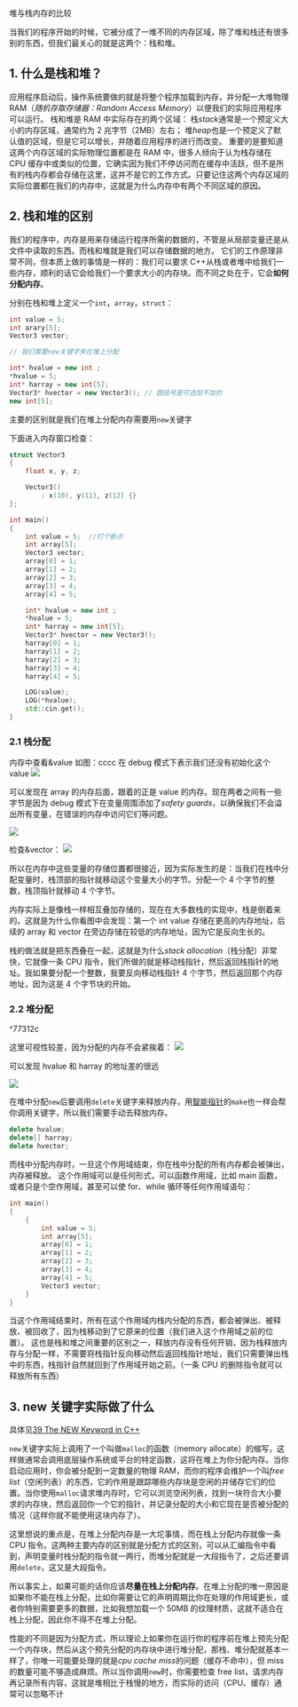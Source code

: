 堆与栈内存的比较

当我们的程序开始的时候，它被分成了一堆不同的内存区域，除了堆和栈还有很多别的东西，但我们最关心的就是这两个：栈和堆。

## 1. 什么是栈和堆？

应用程序启动后，操作系统要做的就是将整个程序加载到内存，并分配一大堆物理 RAM（_随机存取存储器：Random Access Memory_）以便我们的实际应用程序可以运行。
栈和堆是 RAM 中实际存在的两个区域：
栈*stack*通常是一个预定义大小的内存区域，通常约为 2 兆字节（2MB）左右；
堆*heap*也是一个预定义了默认值的区域，但是它可以增长，并随着应用程序的进行而改变。
重要的是要知道这两个内存区域的实际物理位置都是在 RAM 中，很多人倾向于认为栈存储在 CPU 缓存中或类似的位置，它确实因为我们不停访问而在缓存中活跃，但不是所有的栈内存都会存储在这里，这并不是它的工作方式。只要记住这两个内存区域的实际位置都在我们的内存中，这就是为什么内存中有两个不同区域的原因。

## 2. 栈和堆的区别

我们的程序中，内存是用来存储运行程序所需的数据的，不管是从局部变量还是从文件中读取的东西。而栈和堆就是我们可以存储数据的地方。
它们的工作原理非常不同，但本质上做的事情是一样的：我们可以要求 C++从栈或者堆中给我们一些内存，顺利的话它会给我们一个要求大小的内存块。而不同之处在于，它会**如何分配内存**。

分别在栈和堆上定义一个`int`，`array`，`struct`：

```cpp
int value = 5;
int arary[5];
Vector3 vector;

// 我们需要new关键字来在堆上分配

int* hvalue = new int ;
*hvalue = 5;
int* harray = new int[5];
Vector3* hvector = new Vector3(); // 圆括号是可选加不加的
new int[5];

```

主要的区别就是我们在堆上分配内存需要用`new`关键字

下面进入内存窗口检查：

```cpp
struct Vector3
{
	float x, y, z;

	Vector3()
		: x(10), y(11), z(12) {}
};

int main()
{
	int value = 5;  //打个断点
	int array[5];
	Vector3 vector;
	array[0] = 1;
	array[1] = 2;
	array[2] = 3;
	array[3] = 4;
	array[4] = 5;

	int* hvalue = new int ;
	*hvalue = 5;
	int* harray = new int[5];
	Vector3* hvector = new Vector3();
	harray[0] = 1;
	harray[1] = 2;
	harray[2] = 3;
	harray[3] = 4;
	harray[4] = 5;

	LOG(value);
	LOG(*hvalue);
	std::cin.get();
}
```

### 2.1 栈分配

内存中查看&value 如图：cccc 在 debug 模式下表示我们还没有初始化这个 value
![](./storage%20bag/Pasted%20image%2020230715194440.png)

可以发现在 array 的内存后面，跟着的正是 value 的内存。现在两者之间有一些字节是因为 debug 模式下在变量周围添加了*safety guards*，以确保我们不会溢出所有变量，在错误的内存中访问它们等问题。

![](./storage%20bag/屏幕截图%202023-07-15%20194754.jpg)

检查&vector：
![](./storage%20bag/屏幕截图%202023-07-15%20195243.jpg)

所以在内存中这些变量的存储位置都很接近，因为实际发生的是：当我们在栈中分配变量时，栈顶部的指针就移动这个变量大小的字节。分配一个 4 个字节的整数，栈顶指针就移动 4 个字节。

内存实际上是像栈一样相互叠加存储的，现在在大多数栈的实现中，栈是倒着来的。这就是为什么你看图中会发现：第一个 int value 存储在更高的内存地址，后续的 array 和 vector 在旁边存储在较低的内存地址，因为它是反向生长的。

栈的做法就是把东西叠在一起，这就是为什么*stack allocation*（栈分配）非常快，它就像一条 CPU 指令，我们所做的就是移动栈指针，然后返回栈指针的地址。我如果要分配一个整数，我要反向移动栈指针 4 个字节，然后返回那个内存地址，因为这是 4 个字节块的开始。

### 2.2 堆分配

^77312c

这里可视性较差，因为分配的内存不会紧挨着：
![](./storage%20bag/Pasted%20image%2020230715200619.png)

可以发现 hvalue 和 harray 的地址差的很远

![](./storage%20bag/Pasted%20image%2020230715200734.png)

在堆中分配`new`后要调用`delete`关键字来释放内存，用[智能指针](44%20SMART%20POINTERS%20in%20C++.md)的`make`也一样会帮你调用关键字，所以我们需要手动去释放内存。

```cpp
delete hvalue;
delete[] harray;
delete hvector;
```

而栈中分配内存时，一旦这个作用域结束，你在栈中分配的所有内存都会被弹出，内存被释放。
这个作用域可以是任何形式，可以函数作用域，比如 main 函数，或者只是个空作用域，甚至可以使 for、while 循环等任何作用域语句：

```cpp
int main()
{
	{
		int value = 5;
		int array[5];
		array[0] = 1;
		array[1] = 2;
		array[2] = 3;
		array[3] = 4;
		array[4] = 5;
		Vector3 vector;
	}
}
```

当这个作用域结束时，所有在这个作用域内栈内分配的东西，都会被弹出、被释放、被回收了，因为栈移动到了它原来的位置（我们进入这个作用域之前的位置）。
这也是栈和堆之间重要的区别之一，释放内存没有任何开销，因为栈释放内存与分配一样，不需要将栈指针反向移动然后返回栈指针地址，我们只需要弹出栈中的东西，栈指针自然就回到了作用域开始之前。（一条 CPU 的删除指令就可以释放所有东西）

## 3. new 关键字实际做了什么

具体见[39 The NEW Keyword in C++](39%20The%20NEW%20Keyword%20in%20C++.md)

`new`关键字实际上调用了一个叫做`malloc`的函数（memory allocate）的缩写，这样做通常会调用底层操作系统或平台的特定函数，这将在堆上为你分配内存。当你启动应用时，你会被分配到一定数量的物理 RAM，而你的程序会维护一个叫*free list*（空闲列表）的东西，它的作用是跟踪哪些内存块是空闲的并储存它们的位置。当你使用`malloc`请求堆内存时，它可以浏览空闲列表，找到一块符合大小要求的内存块，然后返回你一个它的指针，并记录分配的大小和它现在是否被分配的情况（这样你就不能使用这块内存了）。

这里想说的重点是，在堆上分配内存是一大坨事情，而在栈上分配内存就像一条 CPU 指令。这两种主要内存的区别就是分配方式的区别，可以从汇编指令中看到，声明变量时栈分配的指令就一两行，而堆分配就是一大段指令了，之后还要调用`delete`，这又是大段指令。

所以事实上，如果可能的话你应该**尽量在栈上分配内存**。在堆上分配的唯一原因是如果你不能在栈上分配，比如你需要让它的声明周期比你在处理的作用域更长，或者你特别需要更多的数据，比如我想加载一个 50MB 的纹理材质，这就不适合在栈上分配，因此你不得不在堆上分配。

性能的不同是因为分配方式，所以理论上如果你在运行你的程序前在堆上预先分配一个内存块，然后从这个预先分配的内存块中进行堆分配，那栈、堆分配就基本一样了，你唯一可能要处理的就是*cpu cache miss*的问题（缓存不命中），但 miss 的数量可能不够造成麻烦。所以当你调用`new`时，你需要检查 free list，请求内存再记录所有内容，这就是堆相比于栈慢的地方，而实际的访问（CPU、缓存）通常可以忽略不计
